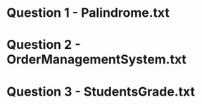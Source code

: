 #  Question 1 - Palindrome.txt
#  Question 2 - OrderManagementSystem.txt
#  Question 3 - StudentsGrade.txt
